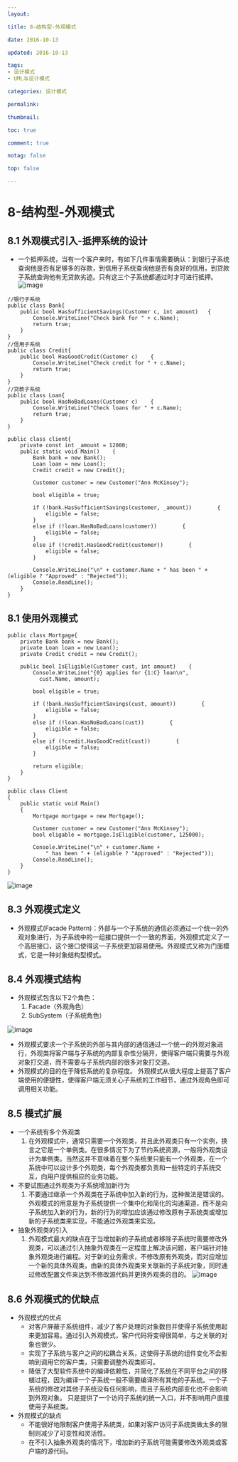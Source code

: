 ```yaml
---
layout:

title: 8-结构型-外观模式

date: 2016-10-13

updated: 2016-10-13

tags:
- 设计模式
- UML与设计模式

categories: 设计模式

permalink:

thumbnail:

toc: true

comment: true

notag: false

top: false

---
```


# 8-结构型-外观模式

## 8.1 外观模式引入-抵押系统的设计

- 一个抵押系统，当有一个客户来时，有如下几件事情需要确认：到银行子系统查询他是否有足够多的存款，到信用子系统查询他是否有良好的信用，到贷款子系统查询他有无贷款劣迹。只有这三个子系统都通过时才可进行抵押。
![image](http://clsaazydpimgbed-10042610.cos.myqcloud.com/8-1-1-1.png)
```
//银行子系统
public class Bank{
    public bool HasSufficientSavings(Customer c, int amount)   {
        Console.WriteLine("Check bank for " + c.Name);
        return true;
    }
}
//信用子系统
public class Credit{
    public bool HasGoodCredit(Customer c)    {
        Console.WriteLine("Check credit for " + c.Name);
        return true;
    }
}
//贷款子系统
public class Loan{
    public bool HasNoBadLoans(Customer c)    {
        Console.WriteLine("Check loans for " + c.Name);
        return true;
    }
}

```

```
public class client{
    private const int _amount = 12000;
    public static void Main()    {
        Bank bank = new Bank();
        Loan loan = new Loan();
        Credit credit = new Credit();

        Customer customer = new Customer("Ann McKinsey");

        bool eligible = true;

        if (!bank.HasSufficientSavings(customer, _amount))        {
            eligible = false;
        }
        else if (!loan.HasNoBadLoans(customer))        {
            eligible = false;
        }
        else if (!credit.HasGoodCredit(customer))        {
            eligible = false;
        }

        Console.WriteLine("\n" + customer.Name + " has been " + (eligible ? "Approved" : "Rejected"));
        Console.ReadLine();
    }
}

```

## 8.1 使用外观模式


```
public class Mortgage{
    private Bank bank = new Bank();
    private Loan loan = new Loan();
    private Credit credit = new Credit();

    public bool IsEligible(Customer cust, int amount)    {
        Console.WriteLine("{0} applies for {1:C} loan\n",
          cust.Name, amount);

        bool eligible = true;

        if (!bank.HasSufficientSavings(cust, amount))        {
            eligible = false;
        }
        else if (!loan.HasNoBadLoans(cust))        {
            eligible = false;
        }
        else if (!credit.HasGoodCredit(cust))        {
            eligible = false;
        }

        return eligible;
    }
}

```


```
public class Client
{
    public static void Main()
    {
        Mortgage mortgage = new Mortgage();

        Customer customer = new Customer("Ann McKinsey");
        bool eligable = mortgage.IsEligible(customer, 125000);

        Console.WriteLine("\n" + customer.Name +
            " has been " + (eligable ? "Approved" : "Rejected")); 
        Console.ReadLine();
    }
}

```
![image](http://clsaazydpimgbed-10042610.cos.myqcloud.com/8-2-1-1.png)

## 8.3 外观模式定义

- 外观模式(Facade Pattern)：外部与一个子系统的通信必须通过一个统一的外观对象进行，为子系统中的一组接口提供一个一致的界面，外观模式定义了一个高层接口，这个接口使得这一子系统更加容易使用。外观模式又称为门面模式，它是一种对象结构型模式。

## 8.4 外观模式结构

- 外观模式包含以下2个角色：
    1. Facade（外观角色）
    2. SubSystem（子系统角色）

![image](http://clsaazydpimgbed-10042610.cos.myqcloud.com/8-4-1-1.png)
- 外观模式要求一个子系统的外部与其内部的通信通过一个统一的外观对象进行，外观类将客户端与子系统的内部复杂性分隔开，使得客户端只需要与外观对象打交道，而不需要与子系统内部的很多对象打交道。
- 外观模式的目的在于降低系统的复杂程度。
外观模式从很大程度上提高了客户端使用的便捷性，使得客户端无须关心子系统的工作细节，通过外观角色即可调用相关功能。 

## 8.5 模式扩展

- 一个系统有多个外观类
    1. 在外观模式中，通常只需要一个外观类，并且此外观类只有一个实例，换言之它是一个单例类。在很多情况下为了节约系统资源，一般将外观类设计为单例类。当然这并不意味着在整个系统里只能有一个外观类，在一个系统中可以设计多个外观类，每个外观类都负责和一些特定的子系统交互，向用户提供相应的业务功能。
- 不要试图通过外观类为子系统增加新行为 
    1. 不要通过继承一个外观类在子系统中加入新的行为，这种做法是错误的。外观模式的用意是为子系统提供一个集中化和简化的沟通渠道，而不是向子系统加入新的行为，新的行为的增加应该通过修改原有子系统类或增加新的子系统类来实现，不能通过外观类来实现。
- 抽象外观类的引入 
    1. 外观模式最大的缺点在于当增加新的子系统或者移除子系统时需要修改外观类，可以通过引入抽象外观类在一定程度上解决该问题，客户端针对抽象外观类进行编程。对于新的业务需求，不修改原有外观类，而对应增加一个新的具体外观类，由新的具体外观类来关联新的子系统对象，同时通过修改配置文件来达到不修改源代码并更换外观类的目的。 
![image](http://clsaazydpimgbed-10042610.cos.myqcloud.com/8-5-1-1.png)

## 8.6 外观模式的优缺点

- 外观模式的优点
    - 对客户屏蔽子系统组件，减少了客户处理的对象数目并使得子系统使用起来更加容易。通过引入外观模式，客户代码将变得很简单，与之关联的对象也很少。
    - 实现了子系统与客户之间的松耦合关系，这使得子系统的组件变化不会影响到调用它的客户类，只需要调整外观类即可。
    - 降低了大型软件系统中的编译依赖性，并简化了系统在不同平台之间的移植过程，因为编译一个子系统一般不需要编译所有其他的子系统。一个子系统的修改对其他子系统没有任何影响，而且子系统内部变化也不会影响到外观对象。
只是提供了一个访问子系统的统一入口，并不影响用户直接使用子系统类。
- 外观模式的缺点
    - 不能很好地限制客户使用子系统类，如果对客户访问子系统类做太多的限制则减少了可变性和灵活性。
    - 在不引入抽象外观类的情况下，增加新的子系统可能需要修改外观类或客户端的源代码。











